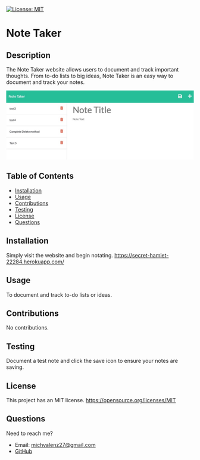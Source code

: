  [![License: MIT](https://img.shields.io/static/v1?label=license&message=MIT&color=green)](https://opensource.org/licenses/MIT)

   

  # Note Taker

  ## Description 
  The Note Taker website allows users to document and track important thoughts. From to-do lists to big ideas, Note Taker is an easy way to document and track your notes. 

![screenshot of Note Taker website](images/screenshot.jpeg)

  ## Table of Contents

  * [Installation](#Installation)
  * [Usage](#Usage)
  * [Contributions](#Contributions)
  * [Testing](#Testing)
  * [License](#License)
  * [Questions](#Questions)

  ## Installation
  Simply visit the website and begin notating. 
 https://secret-hamlet-22284.herokuapp.com/
 

  ## Usage
  To document and track to-do lists or ideas.

  ## Contributions
  No contributions.

  ## Testing 
  Document a test note and click the save icon to ensure your notes are saving.

  ## License 
  This project has an MIT license.
  https://opensource.org/licenses/MIT

 
  

  ## Questions
  Need to reach me?
  * Email: michvalenz27@gmail.com
  * [GitHub](https://github.com/MichValenz)


       